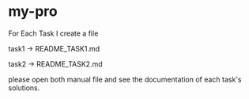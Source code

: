 # my-pro

For Each Task I create a file

task1 -> README_TASK1.md

task2 -> README_TASK2.md

please open both manual file and see the documentation of each task's solutions.

